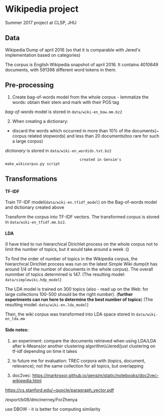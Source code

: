 # Wikipedia project

Summer 2017 project at CLSP, JHU


## Data 

Wikipedia Dump of april 2016
(so that it is comparable with Jered's implementation based on categories)

The corpus is English Wikipedia snapshot of april 2016. It contains 4010649 documents, with 591398 different word tokens in them. 

## Pre-processing

1) Create bag-of-words model from the whole corpus - lemmatize the words: obtain their stem and mark with their POS tag
  
  *bag-of-words* model is stored in ```data/wiki-en_bow.mm.bz2 ```

2) When creating a dictionary:
  * discard the words which occurred in more than 10% of the documents(~ corpus related stopwords) and less than 20 documents(too rare for such a large corpus)

  *dictionary* is stored in ``` data/wiki-en_wordids.txt.bz2 ```
  
                                      created in Gensim's make_wikicorpus.py script

## Transformations

#### TF-IDF

Train TF-IDF model(```data/wiki-en.tfidf_model```) on the Bag-of-words model and dictionary created above

Transform the corpus into TF-IDF vectors. The transformed corpus is stored in ```data/wiki-en_tfidf.mm.bz2```. 


#### LDA

(I have tried to run hierarchical Dirichlet process on the whole corpus not to limit the number of topics, but it would take around a week :()

To find the order of number of topics in the Wikipedia corpus, the hierarchical Dirichlet process was run on the latest Simple Wiki dump(it has around 1/4 of the number of documents in the whole corpus). The overall nummber of topics determined is 147. (The resulting model: ```data/simplewiki.hdp_model```)

The LDA model is trained on 300 topics (also - read up on the Web: for large collections 100-500 should be the right number). (**further experiments can run here to determine the best number of topics**) (The resulting model: ```data/wiki-en.lda_model```)

Then, the wiki corpus was transformed into LDA space stored in ```data/wiki-en_lda.mm```







#### Side notes:
1) an experiment: compare the documents retrieved when using LDA/LDA after k-Means(or another clustering algorithm)/Jered/just clustering on tf-idf depending on time it takes

2) to future me for evaluation: TREC corpora with (topics, document, relevance); not the same collection for all topics, but overlapping

3) doc2vec: https://markroxor.github.io/gensim/static/notebooks/doc2vec-wikipedia.html

https://cs.stanford.edu/~quocle/paragraph_vector.pdf


/export/b08/dmcinerney/ForZhenya
           
use DBOW - it is better for computing similarity 



